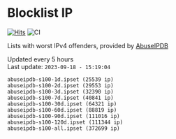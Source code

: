 # Blocklist IP

[![Hits](https://hits.seeyoufarm.com/api/count/incr/badge.svg?url=https%3A%2F%2Fgithub.com%2Fborestad%2Fblocklist-ip%2F&count_bg=%2379C83D&title_bg=%23555555&icon=&icon_color=%23E7E7E7&title=hits&edge_flat=false)](https://hits.seeyoufarm.com)  ![CI](https://img.shields.io/github/workflow/status/borestad/blocklist-ip/CI?style=flat-square)

Lists with worst IPv4 offenders, provided by [AbuseIPDB](https://www.abuseipdb.com/)

<!-- FOOTER-PLACEHOLDER -->
Updated every 5 hours<br>
Last update: `2023-09-18 - 15:19:04`
```
abuseipdb-s100-1d.ipset (25539 ip)
abuseipdb-s100-2d.ipset (29553 ip)
abuseipdb-s100-3d.ipset (32390 ip)
abuseipdb-s100-7d.ipset (40841 ip)
abuseipdb-s100-30d.ipset (64321 ip)
abuseipdb-s100-60d.ipset (88819 ip)
abuseipdb-s100-90d.ipset (111016 ip)
abuseipdb-s100-120d.ipset (111344 ip)
abuseipdb-s100-all.ipset (372699 ip)
```
